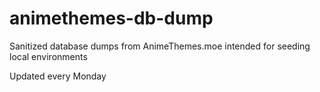 # animethemes-db-dump
Sanitized database dumps from AnimeThemes.moe intended for seeding local environments

Updated every Monday